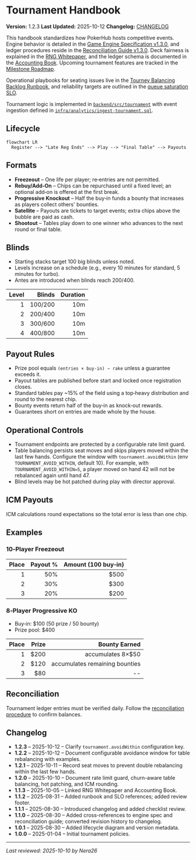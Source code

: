 # Tournament Handbook

**Version:** 1.2.3
**Last Updated:** 2025-10-12
**Changelog:** [CHANGELOG](./CHANGELOG.md)

This handbook standardizes how PokerHub hosts competitive events. Engine
behavior is detailed in the [Game Engine Specification v1.3.0](../game-engine-spec.md),
and ledger procedures reside in the [Reconciliation Guide v1.3.0](./reconciliation-guide.md).
Deck fairness is explained in the [RNG Whitepaper](../player/rng-whitepaper.md),
and the ledger schema is documented in the [Accounting Book](../accounting-book.md).
Upcoming tournament features are tracked in the [Milestone Roadmap](../roadmap.md).

Operational playbooks for seating issues live in the [Tourney Balancing Backlog Runbook](../runbooks/tourney-balancing-backlog.md), and reliability targets are outlined in the [queue saturation SLO](../SLOs.md#queue-saturation).

Tournament logic is implemented in [`backend/src/tournament`](../../backend/src/tournament)
with event ingestion defined in [`infra/analytics/ingest-tournament.sql`](../../infra/analytics/ingest-tournament.sql).

## Lifecycle

```mermaid
flowchart LR
  Register --> "Late Reg Ends" --> Play --> "Final Table" --> Payouts
```

## Formats

- **Freezeout** – One life per player; re‑entries are not permitted.
- **Rebuy/Add‑On** – Chips can be repurchased until a fixed level; an optional add‑on is offered at the first break.
- **Progressive Knockout** – Half the buy‑in funds a bounty that increases as players collect others' bounties.
- **Satellite** – Payouts are tickets to target events; extra chips above the bubble are paid as cash.
- **Shootout** – Tables play down to one winner who advances to the next round or final table.

## Blinds

- Starting stacks target 100 big blinds unless noted.
- Levels increase on a schedule (e.g., every 10 minutes for standard, 5 minutes for turbo).
- Antes are introduced when blinds reach 200/400.

| Level | Blinds | Duration |
|------:|-------:|---------:|
| 1 | 100/200 | 10m |
| 2 | 200/400 | 10m |
| 3 | 300/600 | 10m |
| 4 | 400/800 | 10m |

## Payout Rules

- Prize pool equals `(entries × buy‑in) − rake` unless a guarantee exceeds it.
- Payout tables are published before start and locked once registration closes.
- Standard tables pay ~15% of the field using a top‑heavy distribution and round to the nearest chip.
- Bounty events return half of the buy‑in as knock‑out rewards.
- Guarantees short on entries are made whole by the house.

## Operational Controls

- Tournament endpoints are protected by a configurable rate limit guard.
- Table balancing persists seat moves and skips players moved within the last
  few hands. Configure the window with `tournament.avoidWithin` (env
  `TOURNAMENT_AVOID_WITHIN`, default 10). For example, with
  `TOURNAMENT_AVOID_WITHIN=5`, a player moved on hand 42 will not be
  rebalanced again until hand 47.
- Blind levels may be hot patched during play with director approval.

## ICM Payouts

ICM calculations round expectations so the total error is less than one chip.

## Examples

### 10‑Player Freezeout

| Place | Payout % | Amount (100 buy‑in) |
|------:|---------:|--------------------:|
| 1     | 50%      | $500 |
| 2     | 30%      | $300 |
| 3     | 20%      | $200 |

### 8‑Player Progressive KO

- Buy‑in: $100 (50 prize / 50 bounty)
- Prize pool: $400

| Place | Prize | Bounty Earned |
|------:|------:|---------------:|
| 1     | $200  | accumulates 8×$50 |
| 2     | $120  | accumulates remaining bounties |
| 3     | $80   | -- |

## Reconciliation

Tournament ledger entries must be verified daily. Follow the [reconciliation procedure](../accounting-book.md#reconciliation-procedure) to confirm balances.

## Changelog
- **1.2.3** – 2025-10-12 – Clarify `tournament.avoidWithin` configuration key.
- **1.2.2** – 2025-10-12 – Document configurable avoidance window for table
  rebalancing with examples.
- **1.2.1** – 2025-10-11 – Record seat moves to prevent double rebalancing
  within the last few hands.
- **1.2.0** – 2025-10-10 – Document rate limit guard, churn-aware table
  balancing, hot patching, and ICM rounding.
- **1.1.3** – 2025-10-05 – Linked RNG Whitepaper and Accounting Book.
- **1.1.2** – 2025-08-31 – Added runbook and SLO references; added review footer.
- **1.1.1** – 2025-08-30 – Introduced changelog and added checklist review.
- **1.1.0** – 2025-08-30 – Added cross-references to engine spec and reconciliation guide; converted revision history to changelog.
- **1.0.1** – 2025-08-30 – Added lifecycle diagram and version metadata.
- **1.0.0** – 2025-01-04 – Initial tournament policies.


---
_Last reviewed: 2025-10-10 by Nera26_

